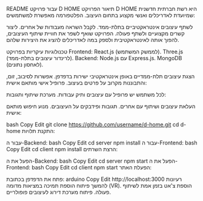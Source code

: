 
README עבור פרויקט D HOME
תיאור הפרויקט
D HOME היא רשת חברתית חדשנית שמיועדת לאדריכלים ואנשי מקצוע בתחום העיצוב.
הפלטפורמה מאפשרת למשתמשים:

לשתף עיצובים אינטראקטיביים בתלת-ממד.
לקבל השראה מעבודות של אחרים.
ליצור קשרים מקצועיים ולשתף פעולה.
הפרויקט שואף לשפר את חוויית שיתוף העיצובים, להפוך אותה לאינטראקטיבית ולספק במה לאדריכלים להציג את היצירות שלהם.

טכנולוגיות עיקריות בפרויקט
Frontend:
React.js (לממשק המשתמש).
Three.js (לרינדור עיצובים בתלת-ממד).
Backend:
Node.js עם Express.js.
MongoDB (לאחסון נתונים).


הצגת עיצובים תלת-ממדיים באופן אינטראקטיבי ישירות בדפדפן.
אפשרות לסיבוב, זום, והתבוננות מקרוב על פרטים בעיצוב.
פרופיל אישי מותאם אישית:

לכל משתמש יש פרופיל עם עיצובים ותיק עבודות.
מערכת שיתוף ותגובות:

העלאת עיצובים ושיתוף עם אחרים.
תגובות ופידבקים על העיצובים.
מנוע חיפוש מותאם אישית:



bash
Copy
Edit
git clone https://github.com/username/d-home.git
cd d-home
התקנת תלויות:

עבור ה-Backend:
bash
Copy
Edit
cd server
npm install
עבור ה-Frontend:
bash
Copy
Edit
cd client
npm install
הרצת השרתים:

הפעל את ה-Backend:
bash
Copy
Edit
cd server
npm start
הפעל את ה-Frontend:
bash
Copy
Edit
cd client
npm start
הפעלת האתר:

פתח את הדפדפן בכתובת:
arduino
Copy
Edit
http://localhost:3000
רעיונות להמשך פיתוח
הוספת תמיכה במציאות מדומה (VR).
הוספת צ'אט בזמן אמת לשיתוף פעולה.
פיתוח מערכת דירוג לעיצובים פופולריים.
